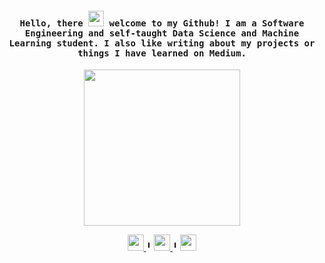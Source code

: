 <h4 align="center"><samp> Hello, there <img src="https://media.giphy.com/media/hvRJCLFzcasrR4ia7z/giphy.gif" width="25px">   welcome to my Github! I am a Software Engineering and self-taught Data Science and Machine Learning student. I also like writing about my projects or things I have learned on Medium. </samp></h4>

<p align="center">
  <img width="250" src="https://media.tenor.com/hVmM21uY9hEAAAAM/homer-simpson.gif">
</p>



</div>
<div align='center'>
<a href='https://www.linkedin.com/in/euelainesilva/'>
    <img width="26" height="26" src="https://img.icons8.com/metro/26/000000/linkedin.png"/>
</a>
 ╹
 <a href='https://medium.com/@lainetnr'>
    <img width="26" height="26" src="https://cdn4.iconfinder.com/data/icons/social-media-circle-7/512/Medium_circle-512.png"/>
</a>
 ╹
  <a href='https://www.kaggle.com/lainetnr'>
    <img width="26" height="26" src="https://cdn.icon-icons.com/icons2/2389/PNG/512/kaggle_logo_icon_145140.png"/>
</div>
